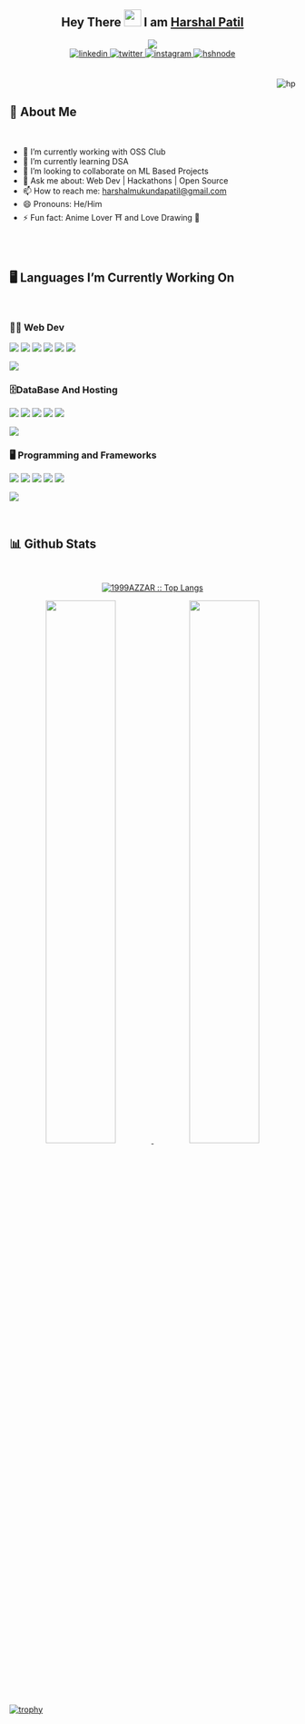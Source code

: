 <!-- Head -->
<div align="center">
<h2> Hey There <img src="https://github.com/abdoachhoubi/abdoachhoubi/blob/main/gifs/Hi.gif" width="30"> I am <a href="https://harshal141.github.io/Portfolio141/" target="_blank">Harshal Patil</a></h2>
<a href="https://github.com/Harshal141/readme-typing-svg"><img src="https://readme-typing-svg.herokuapp.com?lines=MERN+Stack+Developer;LAMP+Stack+Developer;Aitian+2025;Always+Learning;Computer+Science+Student&center=true&width=500&height=50"></a>
<br />

<a href="https://www.linkedin.com/in/harshal-patil-5aa948221/" target="_blank">
<img src=https://img.shields.io/badge/linkedin-%2300acee.svg?color=405DE6&style=for-the-badge&logo=linkedin&logoColor=white alt=linkedin style="margin-bottom: 5px;" />
</a>
<a href="harshalmukundapatil@gmail.com" target="_blank">
<img src=https://img.shields.io/badge/Gmail-%2300acee.svg?color=1DA1F2&style=for-the-badge&logo=Gmail&logoColor=white alt=twitter style="margin-bottom: 5px;" />
</a>
<a href="https://www.instagram.com/harshal_patil_141/" target="_blank">
<img src=https://img.shields.io/badge/instagram-%ff5851db.svg?color=C13584&style=for-the-badge&logo=instagram&logoColor=white alt=instagram style="margin-bottom: 5px;" />
</a>
<a href="https://www.hackerrank.com/harshalmukundap1" target="_blank">
<img src=https://img.shields.io/badge/Hackerrank-%2300acee.svg?color=2962FF&style=for-the-badge&logo=hackerrank&logoColor=white alt=hshnode style="margin-bottom: 5px;" />
</a>
</div>

<br />
<p><img align="right" src="https://github.com/Adam-pw/Adam-pw/blob/main/animation_500_kxa883sd.gif" alt="hp" /></p>
<br />

<!--- Intro --->

<h2> 👀 About Me</h2>
<br >

- 🔭 I’m currently working with OSS Club
- 🌱 I’m currently learning DSA
- 👯 I’m looking to collaborate on ML Based Projects
- 💬 Ask me about: Web Dev | Hackathons | Open Source
- 📫 How to reach me: harshalmukundapatil@gmail.com
- 😄 Pronouns: He/Him
- ⚡ Fun fact: Anime Lover ⛩️ and Love Drawing 📖

<br >

<br />
<!--- Languages --->
<h2> 🖥️ Languages I’m Currently Working On</h2>
<br>

### 👨‍💻 Web Dev

![](https://img.shields.io/badge/React-20232A?style=for-the-badge&logo=react&logoColor=61DAFB)
![](https://img.shields.io/badge/Express-91c642?style=for-the-badge&logo=express&logoColor=white)
![](https://img.shields.io/badge/JavaScript-F7DF1E?style=for-the-badge&logo=javascript&logoColor=white)
![](https://img.shields.io/badge/PHP-777bb3?style=for-the-badge&logo=php&logoColor=white)
![](https://img.shields.io/badge/HTML-f4470b?style=for-the-badge&logo=html5&logoColor=white)
![](https://img.shields.io/badge/CSS-2060aa?style=for-the-badge&logo=css3&logoColor=white)

<a href="https://www.youtube.com/watch?v=dQw4w9WgXcQ"><img src="https://user-images.githubusercontent.com/73097560/115834477-dbab4500-a447-11eb-908a-139a6edaec5c.gif"></a>

### 🗄️DataBase And Hosting

![](https://img.shields.io/badge/Firebase-f7c52c?style=for-the-badge&logo=firebase&logoColor=white)
![](https://img.shields.io/badge/Mysql-00718b?style=for-the-badge&logo=mysql&logoColor=white)
![](https://img.shields.io/badge/MongoDb-001d29?style=for-the-badge&logo=mongodb&logoColor=00e762)
![](https://img.shields.io/badge/GithubPages-black?style=for-the-badge&logo=github&logoColor=white)
![](https://img.shields.io/badge/Heroku-615ea1?style=for-the-badge&logo=heroku&logoColor=white)

<a href="https://www.youtube.com/watch?v=dQw4w9WgXcQ"><img src="https://user-images.githubusercontent.com/73097560/115834477-dbab4500-a447-11eb-908a-139a6edaec5c.gif"></a>

### 🖥️ Programming and Frameworks

![](https://img.shields.io/badge/Python-f7c941?style=for-the-badge&logo=python&logoColor=white)
![](https://img.shields.io/badge/CPP-6195cb?style=for-the-badge&logo=cplusplus&logoColor=white)
![](https://img.shields.io/badge/Bootstrap-7544ca?style=for-the-badge&logo=bootstrap&logoColor=white)
![](https://img.shields.io/badge/VsCode-777bb3?style=for-the-badge&logo=visualstudiocode&logoColor=white)
![](https://img.shields.io/badge/postman-fd6c35?style=for-the-badge&logo=postman&logoColor=white)

<a href="https://www.youtube.com/watch?v=dQw4w9WgXcQ"><img src="https://user-images.githubusercontent.com/73097560/115834477-dbab4500-a447-11eb-908a-139a6edaec5c.gif"></a>

<br>
 <h2> 📊 Github Stats </h2>
      <br/>
        <p align="center">
          <a href="https://github.com/Harshal141/">
          <img src="https://github-readme-stats.vercel.app/api/top-langs/?username=Harshal141&langs_count=6&theme=radical&layout=compact&hide_border=true" alt="1999AZZAR :: Top Langs" /></a>
        </p>
        <p align="center">
          <a href="https://github.com/Harshal141/">
          <img width="49.5%" src="https://github-readme-stats.vercel.app/api?username=Harshal141&show_icons=true&theme=radical&hide_border=true" />
          <img width="49.5%" src="https://github-readme-streak-stats.herokuapp.com/?user=Harshal141&theme=radical&hide_border=true" />
          </a>
       </p>

[![trophy](https://github-profile-trophy.vercel.app/?username=Harshal141&theme=radical)](https://github.com/Harshal141/github-profile-trophy)
<!---
Harshal141/Harshal141 is a ✨ special ✨ repository because its `README.md` (this file) appears on your GitHub profile.
You can click the Preview link to take a look at your changes.
--->
